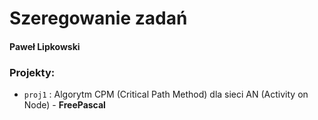 # Szeregowanie zadań
#### Paweł Lipkowski

### Projekty:
- `proj1` : Algorytm CPM (Critical Path Method) dla sieci AN (Activity on Node) - **FreePascal**
